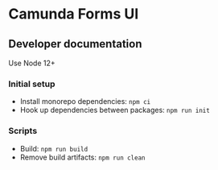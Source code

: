 # Camunda Forms UI

## Developer documentation

Use Node 12+

### Initial setup

- Install monorepo dependencies: `npm ci`
- Hook up dependencies between packages: `npm run init`

### Scripts

- Build: `npm run build`
- Remove build artifacts: `npm run clean`
